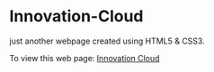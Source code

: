 # Innovation-Cloud
just another webpage created using HTML5 &amp; CSS3. 

To view this web page: <a href="https://danielamazigo.github.io/Innovation-Cloud/" target="_blank">Innovation Cloud</a>
